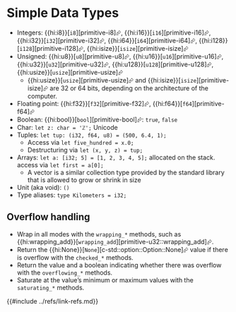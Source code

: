 # Simple Data Types

- Integers: {{hi:i8}}[`i8`][primitive-i8]⮳, {{hi:i16}}[`i16`][primitive-i16]⮳, {{hi:i32}}[`i32`][primitive-i32]⮳, {{hi:i64}}[`i64`][primitive-i64]⮳, {{hi:i128}}[`i128`][primitive-i128]⮳, {{hi:isize}}[`isize`][primitive-isize]⮳
- Unsigned: {{hi:u8}}[`u8`][primitive-u8]⮳, {{hi:u16}}[`u16`][primitive-u16]⮳, {{hi:u32}}[`u32`][primitive-u32]⮳, {{hi:u128}}[`u128`][primitive-u128]⮳, {{hi:usize}}[`usize`][primitive-usize]⮳
  - {{hi:usize}}[`usize`][primitive-usize]⮳ and {{hi:isize}}[`isize`][primitive-isize]⮳ are 32 or 64 bits, depending on the architecture of the computer.
- Floating point: {{hi:f32}}[`f32`][primitive-f32]⮳, {{hi:f64}}[`f64`][primitive-f64]⮳
- Boolean: {{hi:bool}}[`bool`][primitive-bool]⮳: `true`, `false`
- Char: `let z: char = 'ℤ';` Unicode
- Tuples: `let tup: (i32, f64, u8) = (500, 6.4, 1);`
  - Access via `let five_hundred = x.0;`
  - Destructuring via `let (x, y, z) = tup;`
- Arrays: `let a: [i32; 5] = [1, 2, 3, 4, 5];` allocated on the stack. access via `let first = a[0];`
  - A vector is a similar collection type provided by the standard library that is allowed to grow or shrink in size
- Unit (aka void): `()`
- Type aliases: `type Kilometers = i32;`

## Overflow handling

- Wrap in all modes with the `wrapping_*` methods, such as {{hi:wrapping_add}}[`wrapping_add`][primitive-u32::wrapping_add]⮳.
- Return the {{hi:None}}[`None`][c-std::option::Option::None]⮳ value if there is overflow with the `checked_*` methods.
- Return the value and a boolean indicating whether there was overflow with the `overflowing_*` methods.
- Saturate at the value’s minimum or maximum values with the `saturating_*` methods.

{{#include ../refs/link-refs.md}}
